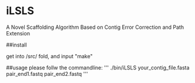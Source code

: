 # iLSLS
A Novel Scaffolding Algorithm Based on Contig Error Correction and Path Extension

##install

get into /src/ fold, and input "make"

##usage
please follw the commandline:
'''
./bin/iLSLS your_contig_file.fasta pair_end1.fastq pair_end2.fastq
'''

